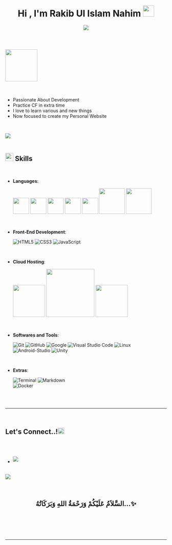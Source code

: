 
<h1 align="center"><b>Hi , I'm Rakib Ul Islam Nahim </b><img src="https://media.giphy.com/media/hvRJCLFzcasrR4ia7z/giphy.gif" width="35"></h1>
<p align="center">
  <a href="https://github.com/DenverCoder1/readme-typing-svg"><img src="https://readme-typing-svg.herokuapp.com?font=Time+New+Roman&color=cyan&size=25&center=true&vCenter=true&width=600&height=100&lines=Assalamu+O+Alaikum+Warahmatullah..&hearts;++;Self+Taught+Network+Engineer,;Computer+Science+Student,;Love+To+Develop,;Active+Learner/Researcher,;Love+to+learn+new+stuffs.."></a>
</p>


<br>



	
## <picture><img src = "https://raw.githubusercontent.com/gist/UddeshJain/90646446c86e45c494d6e69bfc3005f1/raw/b15bee8a8b85f8740795b92c1878ab8ed9ec2204/About%20Me.gif" width = 100px></picture>

<br>

- Passionate About Development
- Practice CF in extra time
- I love to learn various and new things
- Now focused to create my Personal Website

<br>

<img src="https://user-images.githubusercontent.com/73097560/115834477-dbab4500-a447-11eb-908a-139a6edaec5c.gif"><br><br>

## <img src="https://media2.giphy.com/media/QssGEmpkyEOhBCb7e1/giphy.gif?cid=ecf05e47a0n3gi1bfqntqmob8g9aid1oyj2wr3ds3mg700bl&rid=giphy.gif" width ="25"><b> Skills</b>
<br>

<p align="center">

- **Languages**:
    
    <img src="https://upload.wikimedia.org/wikipedia/commons/1/19/C_Logo.png" width = 50px>
    <img src="https://upload.wikimedia.org/wikipedia/commons/thumb/1/18/ISO_C%2B%2B_Logo.svg/1822px-ISO_C%2B%2B_Logo.svg.png" width = 50px>
    <img src="https://upload.wikimedia.org/wikipedia/commons/thumb/b/bd/Logo_C_sharp.svg/1200px-Logo_C_sharp.svg.png" width = 50px>
    <img src="https://upload.wikimedia.org/wikipedia/commons/thumb/c/c3/Python-logo-notext.svg/1869px-Python-logo-notext.svg.png" width = 50px>
    <img src="https://encrypted-tbn0.gstatic.com/images?q=tbn:ANd9GcT39CiwxIZi7c7-pa_KYR8AtuB6SWB1ZK3KjZgjI-9zEQ&s" width = 50px>
    <img src="https://upload.wikimedia.org/wikipedia/commons/thumb/2/27/PHP-logo.svg/2560px-PHP-logo.svg.png" width = 80px>
    <img src="https://miro.medium.com/v2/resize:fit:1400/1*GugKOJXJTFqpag3HwtdsJw.jpeg" width = 80px>

<br>   
    
- **Front-End Development**:

   ![HTML5](https://img.shields.io/badge/HTML5%20-%23E34F26.svg?style=for-the-badge&logo=html5&logoColor=white)
   ![CSS3](https://img.shields.io/badge/CSS%20-%231572B6.svg?style=for-the-badge&logo=css3&logoColor=white)
   ![JavaScript](https://img.shields.io/badge/JavaScript%20-%23F7DF1E.svg?style=for-the-badge&logo=javascript&logoColor=black)

<br>

- **Cloud Hosting**:

    <img src="https://cdn-icons-png.flaticon.com/512/25/25231.png" width = 100px>
    <img src="https://a0.awsstatic.com/libra-css/images/logos/aws_logo_smile_1200x630.png" width = 150px>
    <img src="https://swimburger.net/media/0zcpmk1b/azure.jpg" width = 100px>
    
<br>

- **Softwares and Tools**:

    ![Git](https://img.shields.io/badge/git-%23F05033.svg?style=for-the-badge&logo=git&logoColor=white)
    ![GitHub](https://img.shields.io/badge/github-%23121011.svg?style=for-the-badge&logo=github&logoColor=white)
    ![Google](https://img.shields.io/badge/google-%234285F4.svg?style=for-the-badge&logo=google&logoColor=white)
    ![Visual Studio Code](https://img.shields.io/badge/Visual%20Studio%20Code-0078d7.svg?style=for-the-badge&logo=visual-studio-code&logoColor=white)
    ![Linux](https://img.shields.io/badge/Linux-FCC624.svg?style=for-the-badge&logo=linux&logoColor=black)
    ![Android-Studio](https://img.shields.io/badge/Android_Studio-005249.svg?style=for-the-badge&logo=android-studio&logoColor=white)
    ![Unity](https://img.shields.io/badge/Unity-000000.svg?style=for-the-badge&logo=docker&logoColor=white)

<br>

- **Extras**:

    ![Terminal](https://img.shields.io/badge/Terminal-%23054020?style=for-the-badge&logo=gnu-bash&logoColor=white)
    ![Markdown](https://img.shields.io/badge/markdown-%23000000.svg?style=for-the-badge&logo=markdown&logoColor=white)   
    ![Docker](https://img.shields.io/badge/Docker-000000.svg?style=for-the-badge&logo=docker&logoColor=white)

</p>

<br>
<br>

-----

<br>

## <b> Let's Connect..!</b><img src="https://i.gifer.com/origin/13/1371d634f90cdc50459a789aca452140_w200.gif" width ="20">
<br>
<div align='left'>

<ul>
<br>

<li>
<a href="mailto:rakibulislamnahim060@gmail.com" target="_blank">
<img src="https://img.shields.io/badge/gmail:  rakibulislamnahim060-%23EA4335.svg?style=for-the-badge&logo=gmail&logoColor=white" t=mail style="margin-bottom: 5px;" />
</a>
</li>
	
</ul>
</div>

<br>
<img src="https://user-images.githubusercontent.com/73097560/115834477-dbab4500-a447-11eb-908a-139a6edaec5c.gif">
<br>
<br>
<br>

<div align='center'>

## <b>السَّلاَمُ عَلَيْكُمْ وَرَحْمَةُ اللهِ وَبَرَكَاتُهُ...✨</b>

</div>
<br>
<br>
<br>
<br>

---

<br>
